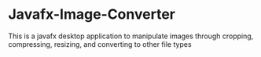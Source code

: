 # Javafx-Image-Converter
This is a javafx desktop application to manipulate images through cropping, compressing, resizing, and converting to other file types
